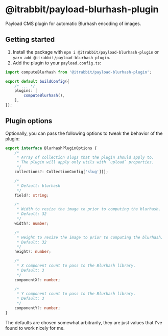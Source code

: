 # @itrabbit/payload-blurhash-plugin

Payload CMS plugin for automatic Blurhash encoding of images.

## Getting started

1. Install the package with `npm i @itrabbit/payload-blurhash-plugin` or `yarn add @itrabbit/payload-blurhash-plugin`.
2. Add the plugin to your `payload.config.ts`:

```ts
import computeBlurhash from '@itrabbit/payload-blurhash-plugin';

export default buildConfig({
    /* ... */
    plugins: [
        computeBlurhash(),
    ],
});
```

## Plugin options

Optionally, you can pass the following options to tweak the behavior of the plugin:

```ts
export interface BlurhashPluginOptions {
    /*
     * Array of collection slugs that the plugin should apply to.
     * The plugin will apply only utils with `upload` properties.
     */
    collections?: CollectionConfig['slug'][];

    /*
     * Default: blurhash
     */
    field?: string;

    /*
     * Width to resize the image to prior to computing the blurhash.
     * Default: 32
     */
    width?: number;

    /*
     * Height to resize the image to prior to computing the blurhash.
     * Default: 32
     */
    height?: number;

    /*
     * X component count to pass to the Blurhash library.
     * Default: 3
     */
    componentX?: number;

    /*
     * Y component count to pass to the Blurhash library.
     * Default: 3
     */
    componentY?: number;
}
```

The defaults are chosen somewhat arbitrarily, they are just values that I've found to work nicely for me.
